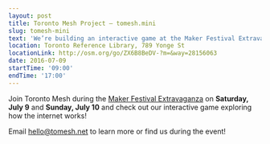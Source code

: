 ```yaml
---
layout: post
title: Toronto Mesh Project – tomesh.mini
slug: tomesh-mini
text: 'We’re building an interactive game at the Maker Festival Extravaganza to explore how the internet works.'
location: Toronto Reference Library, 789 Yonge St  
locationLink: http://osm.org/go/ZX6B8BeDV-?m=&way=28156063
date: 2016-07-09
startTime: '09:00'
endTime: '17:00'
---
```


Join Toronto Mesh during the [Maker Festival Extravaganza](http://makerfestival.ca/) on **Saturday, July 9** and **Sunday, July 10** and check out our interactive game exploring how the internet works!

Email [hello@tomesh.net](mailto:hello@tomesh.net) to learn more or find us during the event!
